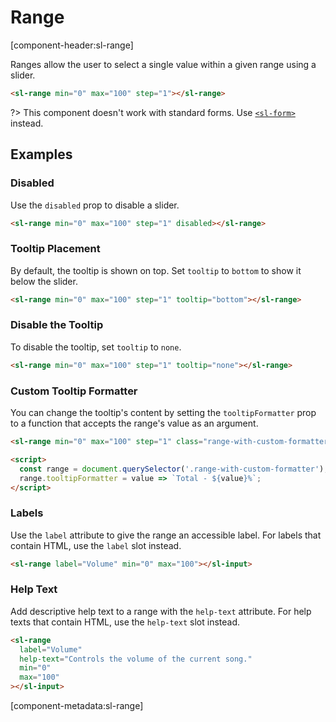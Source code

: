 # Range

[component-header:sl-range]

Ranges allow the user to select a single value within a given range using a slider.

```html preview
<sl-range min="0" max="100" step="1"></sl-range>
```

?> This component doesn't work with standard forms. Use [`<sl-form>`](/components/form.md) instead.

## Examples

### Disabled

Use the `disabled` prop to disable a slider.

```html preview
<sl-range min="0" max="100" step="1" disabled></sl-range>
```

### Tooltip Placement

By default, the tooltip is shown on top. Set `tooltip` to `bottom` to show it below the slider.

```html preview
<sl-range min="0" max="100" step="1" tooltip="bottom"></sl-range>
```

### Disable the Tooltip

To disable the tooltip, set `tooltip` to `none`.

```html preview
<sl-range min="0" max="100" step="1" tooltip="none"></sl-range>
```

### Custom Tooltip Formatter

You can change the tooltip's content by setting the `tooltipFormatter` prop to a function that accepts the range's value as an argument.

```html preview
<sl-range min="0" max="100" step="1" class="range-with-custom-formatter"></sl-range>

<script>
  const range = document.querySelector('.range-with-custom-formatter');
  range.tooltipFormatter = value => `Total - ${value}%`;
</script>
```

### Labels

Use the `label` attribute to give the range an accessible label. For labels that contain HTML, use the `label` slot instead.

```html preview
<sl-range label="Volume" min="0" max="100"></sl-input>
```

### Help Text

Add descriptive help text to a range with the `help-text` attribute. For help texts that contain HTML, use the `help-text` slot instead.

```html preview
<sl-range 
  label="Volume" 
  help-text="Controls the volume of the current song."
  min="0"
  max="100"
></sl-input>
```

[component-metadata:sl-range]
